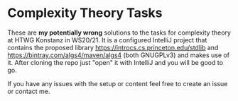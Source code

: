 # Complexity Theory Tasks
These are **my potentially wrong** solutions to the tasks for complexity theory at HTWG Konstanz in WS20/21.
It is a configured IntelliJ project that contains the proposed library https://introcs.cs.princeton.edu/stdlib
and https://bintray.com/algs4/maven/algs4 (both GNUGPLv3)
and makes use of it. After cloning the repo just "open" it with IntelliJ and you will be good to go.

If you have any issues with the setup or content feel free to create an issue or contact me.